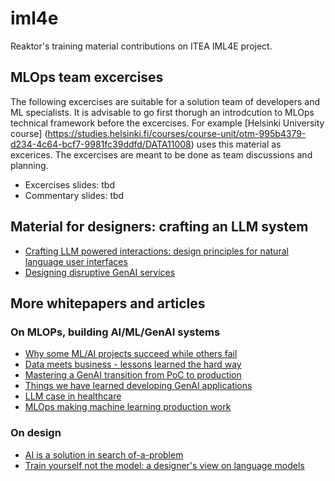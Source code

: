 # iml4e

Reaktor's training material contributions on ITEA IML4E project. 

## MLOps team excercises 

The following excercises are suitable for a solution team of developers and ML specialists. It is advisable to go first thorugh an introdcution to MLOps technical framework before the excercises. For example [Helsinki University course] (https://studies.helsinki.fi/courses/course-unit/otm-995b4379-d234-4c64-bcf7-9981fc39ddfd/DATA11008) uses this material as excerices. The excercises are meant to be done as team discussions and planning. 

- Excercises slides: tbd
- Commentary slides: tbd  

## Material for designers: crafting an LLM system 

- [Crafting LLM powered interactions: design principles for natural language user interfaces](https://www.reaktor.com/articles/crafting-llm-powered-interactions-design-principles-for-natural-language-user-interfaces)
- [Designing disruptive GenAI services](https://www.reaktor.com/articles/designing-disruptive-genai-services)

## More whitepapers and articles  

### On MLOPs, building AI/ML/GenAI systems 

- [Why some ML/AI projects succeed while others fail](https://www.reaktor.com/articles/why-some-ai-projects-succeed-while-others-fail)
- [Data meets business - lessons learned the hard way](https://www.reaktor.com/articles/data-meets-business-lessons-learned-the-hard-way)
- [Mastering a GenAI transition from PoC to production](https://www.reaktor.com/whitepaper/mastering-a-genai-transition-from-poc-to-production)
- [Things we have learned developing GenAI applications](https://www.reaktor.com/articles/five-things-we-ve-learned-developing-genai-applications)
- [LLM case in healthcare](https://www.reaktor.com/articles/llms-are-turning-science-fiction-to-science-reality-a-case-in-healthcare)
- [MLOps making machine learning production work](https://www.reaktor.com/articles/mlops-making-machine-learning-production-work)

### On design 

- [AI is a solution in search of-a-problem](https://www.reaktor.com/articles/ai-is-a-solution-in-search-of-a-problem)
- [Train yourself not the model: a designer's view on language models](https://www.reaktor.com/articles/train-yourself-not-the-model-a-designer-s-view-on-language-models)
